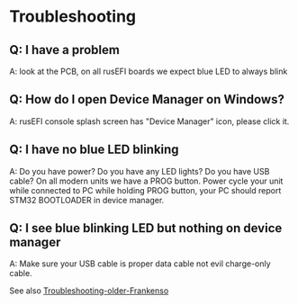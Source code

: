 # Troubleshooting

## Q: I have a problem

A: look at the PCB, on all rusEFI boards we expect blue LED to always blink

## Q: How do I open Device Manager on Windows?

A: rusEFI console splash screen has "Device Manager" icon, please click it.

## Q: I have no blue LED blinking

A: Do you have power? Do you have any LED lights? Do you have USB cable? On all modern units we have a PROG button. Power cycle your unit while connected to PC while holding PROG button, your PC should report STM32 BOOTLOADER in device manager.

## Q: I see blue blinking LED but nothing on device manager

A: Make sure your USB cable is proper data cable not evil charge-only cable.

See also [Troubleshooting-older-Frankenso](Troubleshooting-older-Frankenso)
